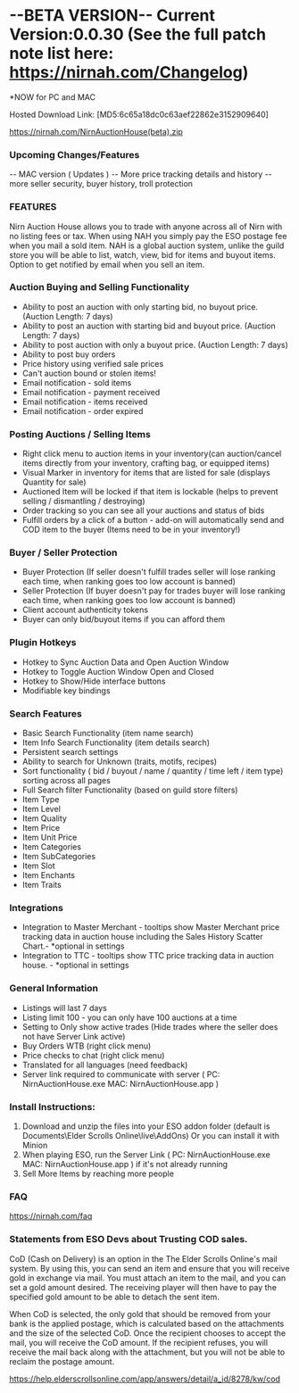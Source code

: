 # --BETA VERSION-- Current Version:0.0.30 (See the full patch note list here: https://nirnah.com/Changelog)
*NOW for PC and MAC


Hosted Download Link: [MD5:6c65a18dc0c63aef22862e3152909640]

https://nirnah.com/NirnAuctionHouse(beta).zip



### Upcoming Changes/Features 
-- MAC version ( Updates )
-- More price tracking details and history
-- more seller security, buyer history, troll protection

### FEATURES 
Nirn Auction House allows you to trade with anyone across all of Nirn with no listing fees or tax.
When using NAH you simply pay the ESO postage fee when you mail a sold item.
NAH is a global auction system, unlike the guild store you will be able to list, watch, view, bid for items and buyout items.
Option to get notified by email when you sell an item.




### Auction Buying and Selling Functionality 

- Ability to post an auction with only starting bid, no buyout price. (Auction Length: 7 days)
- Ability to post an auction with starting bid and buyout price. (Auction Length: 7 days)
- Ability to post auction with only a buyout price. (Auction Length: 7 days)
- Ability to post buy orders 
- Price history using verified sale prices
- Can't auction bound or stolen items!
- Email notification - sold items
- Email notification - payment received
- Email notification - items received
- Email notification - order expired


### Posting Auctions / Selling Items 
- Right click menu to auction items in your inventory(can auction/cancel items directly from your inventory, crafting bag, or equipped items)
- Visual Marker in inventory for items that are listed for sale (displays Quantity for sale)
- Auctioned Item will be locked if that item is lockable (helps to prevent selling / dismantling / destroying)
- Order tracking so you can see all your auctions and status of bids
- Fulfill orders by a click of a button - add-on will automatically send and COD item to the buyer (Items need to be in your inventory!)


### Buyer / Seller Protection 
- Buyer Protection (If seller doesn't fulfill trades seller will lose ranking each time, when ranking goes too low account is banned)
- Seller Protection (If buyer doesn't pay for trades buyer will lose ranking each time, when ranking goes too low account is banned)
- Client account authenticity tokens
- Buyer can only bid/buyout items if you can afford them

### Plugin Hotkeys 

- Hotkey to Sync Auction Data and Open Auction Window
- Hotkey to Toggle Auction Window Open and Closed
- Hotkey to Show/Hide interface buttons
- Modifiable key bindings 

### Search Features 

- Basic Search Functionality (item name search)
- Item Info Search Functionality (item details search)
- Persistent search settings
- Ability to search for Unknown (traits, motifs, recipes)
- Sort functionality ( bid / buyout / name / quantity / time left / item type) sorting across all pages
- Full Search filter Functionality (based on guild store filters)
- Item Type
- Item Level
- Item Quality
- Item Price
- Item Unit Price
- Item Categories
- Item SubCategories
- Item Slot
- Item Enchants
- Item Traits

### Integrations 

- Integration to Master Merchant - tooltips show Master Merchant price tracking data in auction house including the Sales History Scatter Chart.- *optional in settings
- Integration to TTC - tooltips show TTC price tracking data in auction house. - *optional in settings


### General Information 

- Listings will last 7 days
- Listing limit 100 - you can only have 100 auctions at a time
- Setting to Only show active trades (Hide trades where the seller does not have Server Link active)
- Buy Orders WTB (right click menu)
- Price checks to chat (right click menu)
- Translated for all languages (need feedback)
- Server link required to communicate with server  ( PC: NirnAuctionHouse.exe   MAC: NirnAuctionHouse.app )  




### Install Instructions: 

1. Download and unzip the files into your ESO addon folder (default is Documents\Elder Scrolls Online\live\AddOns) Or you can install it with Minion
2. When playing ESO, run the Server Link  ( PC: NirnAuctionHouse.exe   MAC: NirnAuctionHouse.app ) if it's not already running 
3. Sell More Items by reaching more people



### FAQ
https://nirnah.com/faq


### Statements from ESO Devs about Trusting COD sales.

CoD (Cash on Delivery) is an option in the The Elder Scrolls Online's mail system. By using this, you can send an item and ensure that you will receive gold in exchange via mail. You must attach an item to the mail, and you can set a gold amount desired. The receiving player will then have to pay the specified gold amount to be able to detach the sent item.

When CoD is selected, the only gold that should be removed from your bank is the applied postage, which is calculated based on the attachments and the size of the selected CoD. Once the recipient chooses to accept the mail, you will receive the CoD amount. If the recipient refuses, you will receive the mail back along with the attachment, but you will not be able to reclaim the postage amount.

https://help.elderscrollsonline.com/app/answers/detail/a_id/8278/kw/cod


